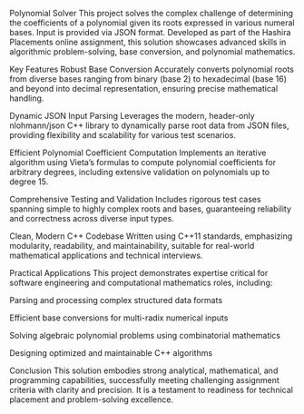 Polynomial Solver
This project solves the complex challenge of determining the coefficients of a polynomial given its roots expressed in various numeral bases. Input is provided via JSON format. Developed as part of the Hashira Placements online assignment, this solution showcases advanced skills in algorithmic problem-solving, base conversion, and polynomial mathematics.

Key Features
Robust Base Conversion
Accurately converts polynomial roots from diverse bases ranging from binary (base 2) to hexadecimal (base 16) and beyond into decimal representation, ensuring precise mathematical handling.

Dynamic JSON Input Parsing
Leverages the modern, header-only nlohmann/json C++ library to dynamically parse root data from JSON files, providing flexibility and scalability for various test scenarios.

Efficient Polynomial Coefficient Computation
Implements an iterative algorithm using Vieta’s formulas to compute polynomial coefficients for arbitrary degrees, including extensive validation on polynomials up to degree 15.

Comprehensive Testing and Validation
Includes rigorous test cases spanning simple to highly complex roots and bases, guaranteeing reliability and correctness across diverse input types.

Clean, Modern C++ Codebase
Written using C++11 standards, emphasizing modularity, readability, and maintainability, suitable for real-world mathematical applications and technical interviews.

Practical Applications
This project demonstrates expertise critical for software engineering and computational mathematics roles, including:

Parsing and processing complex structured data formats

Efficient base conversions for multi-radix numerical inputs

Solving algebraic polynomial problems using combinatorial mathematics

Designing optimized and maintainable C++ algorithms

Conclusion
This solution embodies strong analytical, mathematical, and programming capabilities, successfully meeting challenging assignment criteria with clarity and precision. It is a testament to readiness for technical placement and problem-solving excellence.
